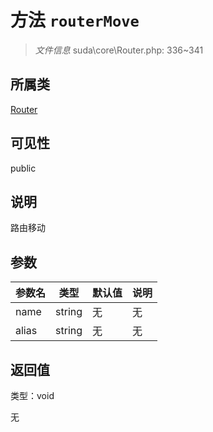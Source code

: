 # 方法 `routerMove`

> *文件信息* suda\core\Router.php: 336~341

## 所属类 

[Router](../Router.md)

## 可见性

public

## 说明

路由移动


## 参数


| 参数名 | 类型 | 默认值 | 说明 |
|--------|-----|-------|-------|
| name |  string | 无 | 无 |
| alias |  string | 无 | 无 |



## 返回值

类型：void

无

